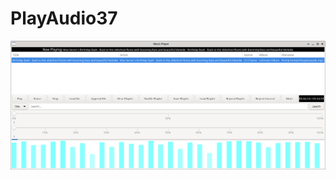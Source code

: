 
# PlayAudio37

<img width="964" alt="playaudio37" src="https://github.com/stpf99/PlayAudio/blob/a9f9b8f38aa78551e0dfa542ef53a374b133113d/PlayAudio37.png">
